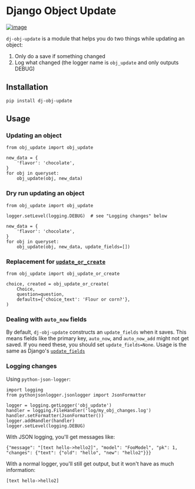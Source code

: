 Django Object Update
====================

[![image](https://travis-ci.org/crccheck/dj-obj-update.svg?branch=master)](https://travis-ci.org/crccheck/dj-obj-update)

`dj-obj-update` is a module that helps you do two things while updating
an object:

1.  Only do a save if something changed
2.  Log what changed (the logger name is `obj_update` and only outputs
    DEBUG)

Installation
------------

    pip install dj-obj-update

Usage
-----

### Updating an object

    from obj_update import obj_update

    new_data = {
        'flavor': 'chocolate',
    }
    for obj in queryset:
        obj_update(obj, new_data)

### Dry run updating an object

    from obj_update import obj_update

    logger.setLevel(logging.DEBUG)  # see "Logging changes" below

    new_data = {
        'flavor': 'chocolate',
    }
    for obj in queryset:
        obj_update(obj, new_data, update_fields=[])

### Replacement for [`update_or_create`]

    from obj_update import obj_update_or_create

    choice, created = obj_update_or_create(
        Choice,
        question=question,
        defaults={'choice_text': 'Flour or corn?'},
    )

[`update_or_create`]: https://docs.djangoproject.com/en/stable/ref/models/querysets/#update-or-create

### Dealing with `auto_now` fields

By default, `dj-obj-update` constructs an `update_fields` when it saves.
This means fields like the primary key, `auto_now`, and `auto_now_add`
might not get saved. If you need these, you should set
`update_fields=None`. Usage is the same as Django's [`update_fields`]

[`update_fields`]: https://docs.djangoproject.com/en/stable/ref/models/instances/#specifying-which-fields-to-save

### Logging changes

Using `python-json-logger`:

    import logging
    from pythonjsonlogger.jsonlogger import JsonFormatter

    logger = logging.getLogger('obj_update')
    handler = logging.FileHandler('log/my_obj_changes.log')
    handler.setFormatter(JsonFormatter())
    logger.addHandler(handler)
    logger.setLevel(logging.DEBUG)

With JSON logging, you\'ll get messages like:

    {"message": "[text hello->hello2]", "model": "FooModel", "pk": 1, "changes": {"text": {"old": "hello", "new": "hello2"}}}

With a normal logger, you\'ll still get output, but it won\'t have as
much information:

    [text hello->hello2]
